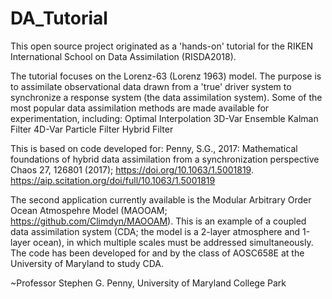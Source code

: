 # DA_Tutorial
This open source project originated as a 'hands-on' tutorial for the RIKEN International School on Data Assimilation (RISDA2018).

The tutorial focuses on the Lorenz-63 (Lorenz 1963) model. The purpose is to assimilate observational data drawn from a 'true' driver
system to synchronize a response system (the data assimilation system). Some of the most popular data assimilation methods are made
available for experimentation, including:
Optimal Interpolation
3D-Var
Ensemble Kalman Filter
4D-Var
Particle Filter
Hybrid Filter

This is based on code developed for:
Penny, S.G., 2017: Mathematical foundations of hybrid data assimilation from a synchronization perspective
Chaos 27, 126801 (2017); https://doi.org/10.1063/1.5001819. https://aip.scitation.org/doi/full/10.1063/1.5001819

The second application currently available is the Modular Arbitrary Order Ocean Atmospehre Model (MAOOAM;
https://github.com/Climdyn/MAOOAM). This is an example of a coupled data assimilation system (CDA; the model is a 2-layer atmosphere
and 1-layer ocean), in which multiple scales must be addressed simultaneously. The code has been developed for and by the class of
AOSC658E at the University of Maryland to study CDA.

~Professor Stephen G. Penny, University of Maryland College Park
